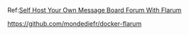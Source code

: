 Ref:[Self Host Your Own Message Board Forum With Flarum](https://noted.lol/self-host-your-own-message-board-forum-with-flarum/)

https://github.com/mondediefr/docker-flarum

